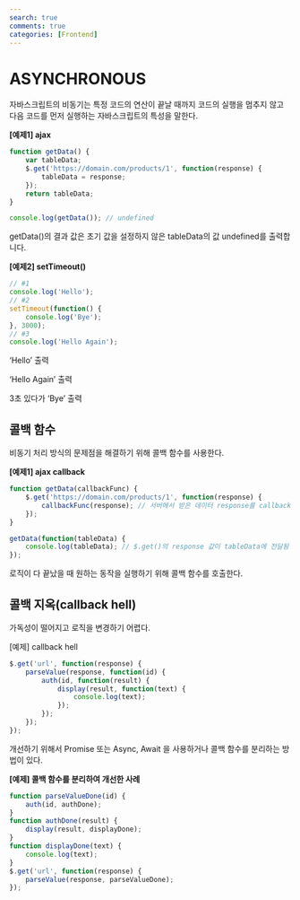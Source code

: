 ```yaml
---
search: true
comments: true
categories: [Frontend]
---
```


# ASYNCHRONOUS

자바스크립트의 비동기는 특정 코드의 연산이 끝날 때까지 코드의 실행을 멈추지 않고 다음 코드를 먼저 실행하는 자바스크립트의 특성을 말한다.



**[예제1] ajax**

```js
function getData() {
	var tableData;
	$.get('https://domain.com/products/1', function(response) {
		tableData = response;
	});
	return tableData;
}

console.log(getData()); // undefined
```

getData()의 결과 값은 초기 값을 설정하지 않은 tableData의 값 undefined를 출력합니다.



**[예제2] setTimeout()**

```js
// #1
console.log('Hello');
// #2
setTimeout(function() {
	console.log('Bye');
}, 3000);
// #3
console.log('Hello Again');
```

‘Hello’ 출력

‘Hello Again’ 출력

3초 있다가 ‘Bye’ 출력



## 콜백 함수

비동기 처리 방식의 문제점을 해결하기 위해 콜백 함수를 사용한다.

**[예제1] ajax callback**

```js
function getData(callbackFunc) {
	$.get('https://domain.com/products/1', function(response) {
		callbackFunc(response); // 서버에서 받은 데이터 response를 callbackFunc() 함수에 넘겨줌
	});
}

getData(function(tableData) {
	console.log(tableData); // $.get()의 response 값이 tableData에 전달됨
});
```

로직이 다 끝났을 때 원하는 동작을 실행하기 위해 콜백 함수를 호출한다.



## 콜백 지옥(callback hell)

가독성이 떨어지고 로직을 변경하기 어렵다.

[예제] callback hell

```js
$.get('url', function(response) {
	parseValue(response, function(id) {
		auth(id, function(result) {
			display(result, function(text) {
				console.log(text);
			});
		});
	});
});
```



개선하기 위해서 Promise 또는 Async, Await 을 사용하거나 콜백 함수를 분리하는 방법이 있다.

**[예제] 콜백 함수를 분리하여 개선한 사례**

```js
function parseValueDone(id) {
	auth(id, authDone);
}
function authDone(result) {
	display(result, displayDone);
}
function displayDone(text) {
	console.log(text);
}
$.get('url', function(response) {
	parseValue(response, parseValueDone);
});
```

